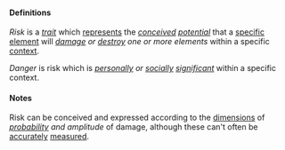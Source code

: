 #### Definitions

*Risk* is a *[trait](https://github.com/gcassel/Modular-Organization-Terminology/blob/master/terms/trait.md)* which [represents](https://github.com/gcassel/Modular-Organization-Terminology/blob/master/terms/represent.md) the *[conceived](https://github.com/gcassel/Modular-Organization-Terminology/blob/master/terms/concept.md) [potential](https://github.com/gcassel/Modular-Organization-Terminology/blob/master/terms/potential.md)* that a [specific](https://github.com/gcassel/Modular-Organization-Terminology/blob/master/terms/specific.md) [element](https://github.com/gcassel/Modular-Organization-Terminology/blob/master/terms/element.md) will *[damage](https://github.com/gcassel/Modular-Organization-Terminology/blob/master/terms/damage.md) or [destroy](https://github.com/gcassel/Modular-Organization-Terminology/blob/master/terms/destroy.md) one or more elements* within a specific [context](https://github.com/gcassel/Modular-Organization-Terminology/blob/master/terms/context.md).

*Danger* is risk which is *[personally](https://github.com/gcassel/Modular-Organization-Terminology/blob/master/terms/personal.md) or [socially](https://github.com/gcassel/Modular-Organization-Terminology/blob/master/terms/social.md) [significant](https://github.com/gcassel/Modular-Organization-Terminology/blob/master/terms/significance.md)* within a specific context.

#### Notes

Risk can be conceived and expressed according to the [dimensions](https://github.com/gcassel/Modular-Organization-Terminology/blob/master/terms/dimension.md) of *[probability](https://github.com/gcassel/Modular-Organization-Terminology/blob/master/terms/probability.md) and amplitude* of damage, although these can't often be [accurately](https://github.com/gcassel/Modular-Organization-Terminology/blob/master/terms/accuracy.md) [measured](https://github.com/gcassel/Modular-Organization-Terminology/blob/master/terms/measure.md).
